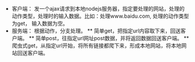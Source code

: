 * 客户端： 发一个ajax请求到本地nodejs服务器，指定要处理的网站，处理的动作类型，处理时的输入数据。比如：处理www.baidu.com, 处理的动作类型为get， 输入数据为空。
* 服务端： 根据动作，分支处理。
**  简单get，把指定url内容取下来，回送客户端。
**  简单post，往指定url网址post数据，并将返回数据回送客户端。
**  爬虫式get，从指定url开始，将所有链接都爬下来，形成本地网站，将本地网站回送客户端。